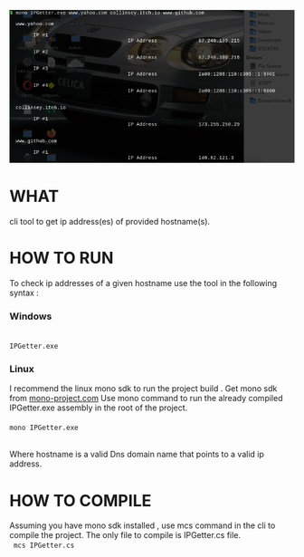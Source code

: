 
![screenshot of the tool usage](screenshots/screenshot1.png)

# WHAT
cli tool to get ip address(es) of provided hostname(s).

# HOW TO RUN
To check ip addresses of a given hostname use the tool in the following syntax : 


<h3> Windows </h3>
<code>
IPGetter.exe <hostname #1> <hostname #2> <hostname #3> <hostname #....>
</code>

<h3> Linux </h3>
I recommend the linux mono sdk to run the project build .
Get mono sdk from <a href="mono-project.com">mono-project.com</a>
Use mono command to run the already compiled IPGetter.exe assembly in the root of the project.
<br>

<code>
mono IPGetter.exe <hostname #1> <hostname #2> <hostname #3> <hostname #....>
</code>

<br>

Where hostname is a valid Dns domain name that points to a valid ip address.

# HOW TO COMPILE 
Assuming you have mono sdk installed , use mcs command in the cli to compile the project.
The only file to compile is IPGetter.cs file.
<br>
<code>
mcs IPGetter.cs <name of the output assembly>
</code>

